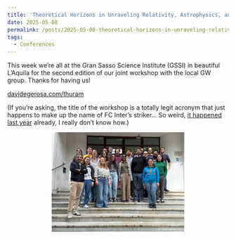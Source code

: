 ```yaml
---
title: 'Theoretical Horizons in Unraveling Relativity, Astrophysics, and Mergers (THURAM)'
date: 2025-05-08
permalink: /posts/2025-05-08-theoretical-horizons-in-unraveling-relativity-astrophysics-and-mergers-thuram
tags:
  - Conferences
---
```


This week we’re all at the Gran Sasso Science Institute (GSSI) in beautiful L’Aquila for the second edition of our joint workshop with the local GW group. Thanks for having us! 

[davidegerosa.com/thuram](/thuram)

(If you’re asking, the title of the workshop is a totally legit acronym that just happens to make up the name of FC Inter’s striker… So weird, [it happened last year](/lautaro>) already, I really don’t know how.)

<p style="text-align: center;">
  <img src="/images/thuram_conference.jpg" alt="Thuram Conference" style="max-width: 60%; height: auto;" />
</p>
